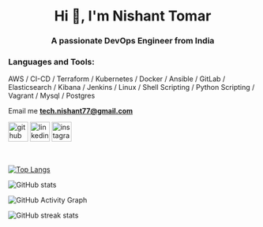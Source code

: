 <h1 align="center">Hi 👋, I'm Nishant Tomar</h1>
<h3 align="center">A passionate DevOps Engineer from India</h3>


<h3 align="left">Languages and Tools:</h3>
<p> AWS / CI-CD / Terraform / Kubernetes / Docker / Ansible / GitLab / Elasticsearch / Kibana / Jenkins / Linux / Shell Scripting / Python Scripting / Vagrant / Mysql / Postgres </p> 

Email me **tech.nishant77@gmail.com**

[<img src='https://cdn.jsdelivr.net/npm/simple-icons@3.0.1/icons/github.svg' alt='github' height='40'>](https://github.com/nishanttomar)  [<img src='https://cdn.jsdelivr.net/npm/simple-icons@3.0.1/icons/linkedin.svg' alt='linkedin' height='40'>](https://www.linkedin.com/in/nishant-tomar77/)  [<img src='https://cdn.jsdelivr.net/npm/simple-icons@3.0.1/icons/instagram.svg' alt='instagram' height='40'>](https://www.instagram.com/nishant_tomar18/)  

<br>

[![Top Langs](https://github-readme-stats.vercel.app/api/top-langs/?username=nishanttomar)](https://github.com/anuraghazra/github-readme-stats)

![GitHub stats](https://github-readme-stats.vercel.app/api?username=nishanttomar&show_icons=true)  

![GitHub Activity Graph](https://activity-graph.herokuapp.com/graph?username=nishanttomar)  

![GitHub streak stats](https://streak-stats.demolab.com/?user=nishanttomar)  
